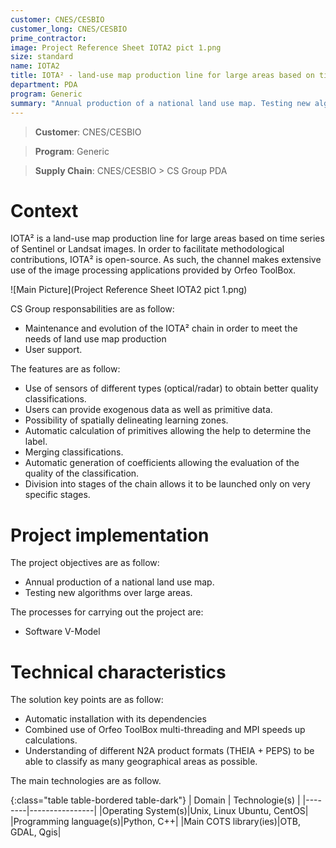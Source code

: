 ```yaml
---
customer: CNES/CESBIO
customer_long: CNES/CESBIO
prime_contractor: 
image: Project Reference Sheet IOTA2 pict 1.png
size: standard
name: IOTA2
title: IOTA² - land-use map production line for large areas based on time series of Sentinel or Landsat images
department: PDA
program: Generic
summary: "Annual production of a national land use map. Testing new algorithms over large areas."
---
```


> __Customer__\: CNES/CESBIO

> __Program__\: Generic

> __Supply Chain__\: CNES/CESBIO >  CS Group PDA


# Context

IOTA² is a land-use map production line for large areas based on time series of Sentinel or Landsat images. In order to facilitate methodological contributions, IOTA² is open-source. As such, the channel makes extensive use of the image processing applications provided by Orfeo ToolBox.

![Main Picture](Project Reference Sheet IOTA2 pict 1.png)

CS Group responsabilities are as follow:
* Maintenance and evolution of the IOTA² chain in order to meet the needs of land use map production
* User support.


The features are as follow:
* Use of sensors of different types (optical/radar) to obtain better quality classifications. 
* Users can provide exogenous data as well as primitive data.
* Possibility of spatially delineating learning zones.
* Automatic calculation of primitives allowing the help to determine the label.
* Merging classifications.
* Automatic generation of coefficients allowing the evaluation of the quality of the classification.
* Division into stages of the chain allows it to be launched only on very specific stages.

# Project implementation

The project objectives are as follow:
* Annual production of a national land use map.
* Testing new algorithms over large areas.

The processes for carrying out the project are:
* Software V-Model

# Technical characteristics

The solution key points are as follow:
* Automatic installation with its dependencies
* Combined use of Orfeo ToolBox multi-threading and MPI speeds up calculations.
* Understanding of different N2A product formats (THEIA + PEPS) to be able to classify as many geographical areas as possible.



The main technologies are as follow.

{:class="table table-bordered table-dark"}
| Domain | Technologie(s) |
|--------|----------------|
|Operating System(s)|Unix, Linux Ubuntu, CentOS|
|Programming language(s)|Python, C++|
|Main COTS library(ies)|OTB, GDAL, Qgis|
